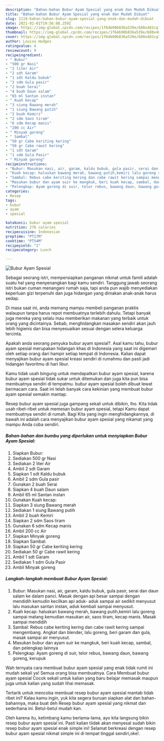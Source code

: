 ```yaml
---
description: "Bahan-bahan Bubur Ayam Spesial yang enak dan Mudah Dibuat"
title: "Bahan-bahan Bubur Ayam Spesial yang enak dan Mudah Dibuat"
slug: 1119-bahan-bahan-bubur-ayam-spesial-yang-enak-dan-mudah-dibuat
date: 2021-02-01T19:56:08.259Z
image: https://img-global.cpcdn.com/recipes/1f64b90b836a539e/680x482cq70/bubur-ayam-spesial-foto-resep-utama.jpg
thumbnail: https://img-global.cpcdn.com/recipes/1f64b90b836a539e/680x482cq70/bubur-ayam-spesial-foto-resep-utama.jpg
cover: https://img-global.cpcdn.com/recipes/1f64b90b836a539e/680x482cq70/bubur-ayam-spesial-foto-resep-utama.jpg
author: Louisa Hodges
ratingvalue: 4
reviewcount: 9
recipeingredient:
- " Bubur"
- "500 gr Nasi"
- "2 liter Air"
- "2 sdt Garam"
- "1 sdt Kaldu bubuk"
- "2 sdm Gula pasir"
- "2 buah Serai"
- "4 buah Daun salam"
- "65 ml Santan instan"
- " Kuah kecap"
- "3 siung Bawang merah"
- "1 siung Bawang putih"
- "2 buah Kemiri"
- "2 sdm Saos tiram"
- "6 sdm Kecap manis"
- "200 cc Air"
- " Minyak goreng"
- " Sambal"
- "50 gr Cabe keriting kering"
- "50 gr Cabe rawit kering"
- "1 sdt Garam"
- "1 sdm Gula Pasir"
- " Minyak goreng"
recipeinstructions:
- "Bubur: Masukan nasi, air, garam, kaldu bubuk, gula pasir, serai dan daun salam ke dalam panci. Masak dengan api besar sampai dengan mendidih kemudin kecilkan api aduk- aduk sampai air sedikit menyusut lalu masukan santan instan, aduk kembali sampai menyusut."
- "Kuah kecap: haluskan bawang merah, bawang putih,kemiri lalu goreng sampai matang kemudian masukan air, saos tiram, kecap manis. Masak sampai mendidih"
- "Sambal: Rebus cabe keriting kering dan cabe rawit kering sampai mengembang. Angkat dan blender, lalu goreng, beri garam dan gula, masak sampai air menyusut."
- "Masukan bubur dan ayam suir ke mangkuk, beri kuah kecap, sambal, dan pelengkap lainnya"
- "Pelengkap: Ayam goreng di suir, telor rebus, bawang daun, bawang goreng, kerupuk"
categories:
- Resep
tags:
- bubur
- ayam
- spesial

katakunci: bubur ayam spesial 
nutrition: 278 calories
recipecuisine: Indonesian
preptime: "PT17M"
cooktime: "PT54M"
recipeyield: "1"
recipecategory: Lunch

---
```



![Bubur Ayam Spesial](https://img-global.cpcdn.com/recipes/1f64b90b836a539e/680x482cq70/bubur-ayam-spesial-foto-resep-utama.jpg)

Sebagai seorang istri, mempersiapkan panganan nikmat untuk famili adalah suatu hal yang menyenangkan bagi kamu sendiri. Tanggung jawab seorang istri bukan cuman menangani rumah saja, tapi anda pun wajib menyediakan keperluan gizi terpenuhi dan juga hidangan yang dimakan anak-anak harus sedap.

Di masa  saat ini, anda memang mampu membeli panganan praktis walaupun tanpa harus repot membuatnya terlebih dahulu. Tetapi banyak juga mereka yang selalu mau memberikan makanan yang terbaik untuk orang yang dicintainya. Sebab, menghidangkan masakan sendiri akan jauh lebih higienis dan bisa menyesuaikan sesuai dengan selera keluarga tercinta. 



Apakah anda seorang penyuka bubur ayam spesial?. Asal kamu tahu, bubur ayam spesial merupakan hidangan khas di Indonesia yang saat ini digemari oleh setiap orang dari hampir setiap tempat di Indonesia. Kalian dapat menyajikan bubur ayam spesial kreasi sendiri di rumahmu dan pasti jadi hidangan favoritmu di hari libur.

Kamu tidak usah bingung untuk mendapatkan bubur ayam spesial, karena bubur ayam spesial tidak sukar untuk ditemukan dan juga kita pun bisa membuatnya sendiri di tempatmu. bubur ayam spesial boleh dibuat lewat bermacam cara. Saat ini telah banyak cara kekinian yang membuat bubur ayam spesial semakin mantap.

Resep bubur ayam spesial juga gampang sekali untuk dibikin, lho. Kita tidak usah ribet-ribet untuk memesan bubur ayam spesial, tetapi Kamu dapat membuatnya sendiri di rumah. Bagi Kita yang ingin menghidangkannya, di bawah ini adalah cara menyajikan bubur ayam spesial yang nikamat yang mampu Anda coba sendiri.

<!--inarticleads1-->

##### Bahan-bahan dan bumbu yang diperlukan untuk menyiapkan Bubur Ayam Spesial:

1. Siapkan  Bubur:
1. Sediakan 500 gr Nasi
1. Sediakan 2 liter Air
1. Ambil 2 sdt Garam
1. Siapkan 1 sdt Kaldu bubuk
1. Ambil 2 sdm Gula pasir
1. Gunakan 2 buah Serai
1. Siapkan 4 buah Daun salam
1. Ambil 65 ml Santan instan
1. Gunakan  Kuah kecap:
1. Siapkan 3 siung Bawang merah
1. Sediakan 1 siung Bawang putih
1. Ambil 2 buah Kemiri
1. Siapkan 2 sdm Saos tiram
1. Gunakan 6 sdm Kecap manis
1. Ambil 200 cc Air
1. Siapkan  Minyak goreng
1. Siapkan  Sambal:
1. Siapkan 50 gr Cabe keriting kering
1. Sediakan 50 gr Cabe rawit kering
1. Ambil 1 sdt Garam
1. Sediakan 1 sdm Gula Pasir
1. Ambil  Minyak goreng




<!--inarticleads2-->

##### Langkah-langkah membuat Bubur Ayam Spesial:

1. Bubur: Masukan nasi, air, garam, kaldu bubuk, gula pasir, serai dan daun salam ke dalam panci. Masak dengan api besar sampai dengan mendidih kemudin kecilkan api aduk- aduk sampai air sedikit menyusut lalu masukan santan instan, aduk kembali sampai menyusut.
1. Kuah kecap: haluskan bawang merah, bawang putih,kemiri lalu goreng sampai matang kemudian masukan air, saos tiram, kecap manis. Masak sampai mendidih
1. Sambal: Rebus cabe keriting kering dan cabe rawit kering sampai mengembang. Angkat dan blender, lalu goreng, beri garam dan gula, masak sampai air menyusut.
1. Masukan bubur dan ayam suir ke mangkuk, beri kuah kecap, sambal, dan pelengkap lainnya
1. Pelengkap: Ayam goreng di suir, telor rebus, bawang daun, bawang goreng, kerupuk




Wah ternyata cara membuat bubur ayam spesial yang enak tidak rumit ini mudah sekali ya! Semua orang bisa membuatnya. Cara Membuat bubur ayam spesial Cocok sekali untuk kalian yang baru belajar memasak maupun juga untuk kalian yang sudah lihai memasak.

Tertarik untuk mencoba membuat resep bubur ayam spesial mantab tidak ribet ini? Kalau kamu ingin, yuk kita segera buruan siapkan alat dan bahan-bahannya, maka buat deh Resep bubur ayam spesial yang nikmat dan sederhana ini. Betul-betul mudah kan. 

Oleh karena itu, ketimbang kamu berlama-lama, ayo kita langsung bikin resep bubur ayam spesial ini. Pasti kalian tiidak akan menyesal sudah bikin resep bubur ayam spesial enak simple ini! Selamat berkreasi dengan resep bubur ayam spesial nikmat simple ini di tempat tinggal sendiri,oke!.

